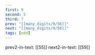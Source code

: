 ```yaml
---
first: 9
second: 5
third: 7
prev: "[[many_digits/9/56]]"
next: "[[many_digits/9/58]]"
tags: [odd]
---
```

prev2-in-text: [[55]]
next2-in-text: [[59]]
